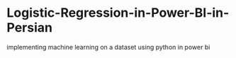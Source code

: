 # Logistic-Regression-in-Power-BI-in-Persian
implementing machine learning on a dataset using python in power bi
